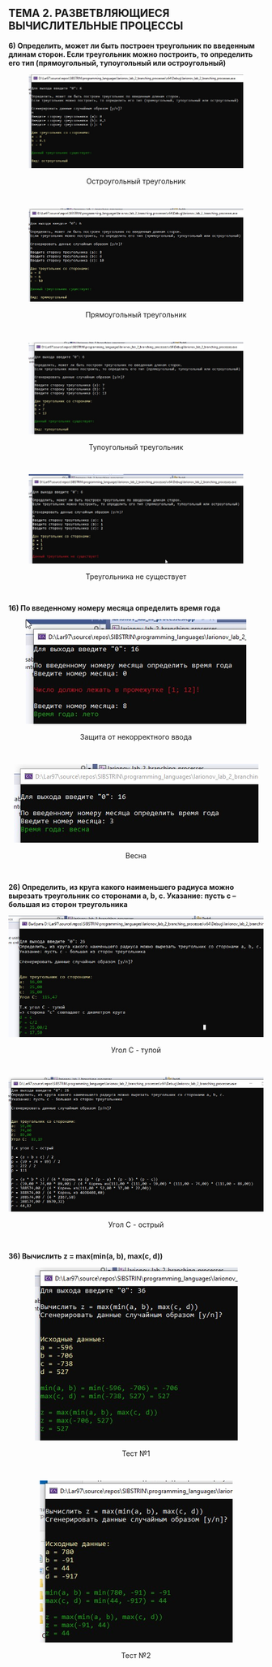 ## ТЕМА 2. РАЗВЕТВЛЯЮЩИЕСЯ ВЫЧИСЛИТЕЛЬНЫЕ ПРОЦЕССЫ

**6)	Определить, может ли быть построен треугольник по введенным длинам сторон. 
Если треугольник можно построить, то определить его тип (прямоугольный, тупоугольный или остроугольный)**

<figure>
   <p align="center">
      <img src="https://github.com/dr-number/prog_lan_lar_larionov_lab_2_branching_processes/blob/master/screens/6-1.jpg">
     <p align="center">Остроугольный треугольник</p>
   </p>
</figure>
</br>

<figure>
   <p align="center">
      <img src="https://github.com/dr-number/prog_lan_lar_larionov_lab_2_branching_processes/blob/master/screens/6-2.jpg">
     <p align="center">Прямоугольный треугольник</p>
   </p>
</figure>
</br>

<figure>
   <p align="center">
      <img src="https://github.com/dr-number/prog_lan_lar_larionov_lab_2_branching_processes/blob/master/screens/6-4.jpg">
     <p align="center">Тупоугольный треугольник</p>
   </p>
</figure>
</br>

<figure>
   <p align="center">
      <img src="https://github.com/dr-number/prog_lan_lar_larionov_lab_2_branching_processes/blob/master/screens/6-3.jpg">
     <p align="center">Треугольника не существует</p>
   </p>
</figure>
</br>

**16) По введенному номеру месяца определить время года**

<p align="center">
   <img src="https://github.com/dr-number/prog_lan_lar_larionov_lab_2_branching_processes/blob/master/screens/16-1.jpg">
   <p align="center">Защита от некорректного ввода</p>
</p>
</br>

<p align="center">
   <img src="https://github.com/dr-number/prog_lan_lar_larionov_lab_2_branching_processes/blob/master/screens/16-2.jpg">
   <p align="center">Весна</p>
</p>
</br>

**26) Определить, из круга какого наименьшего радиуса можно вырезать треугольник со сторонами a, b, c.
Указание: пусть c – большая из сторон треугольника**

<p align="center">
   <img src="https://github.com/dr-number/prog_lan_lar_larionov_lab_2_branching_processes/blob/master/screens/26-1.jpg">
   <p align="center">Угол С - тупой</p>
</p>
</br>

<p align="center">
   <img src="https://github.com/dr-number/prog_lan_lar_larionov_lab_2_branching_processes/blob/master/screens/26-2.jpg">
   <p align="center">Угол С - острый</p>
</p>
</br>

**36) Вычислить z = max(min(a, b), max(c, d))**

<p align="center">
   <img src="https://github.com/dr-number/prog_lan_lar_larionov_lab_2_branching_processes/blob/master/screens/36-1.jpg">
   <p align="center">Тест №1</p>
</p>
</br>

<p align="center">
   <img src="https://github.com/dr-number/prog_lan_lar_larionov_lab_2_branching_processes/blob/master/screens/36-2.jpg">
   <p align="center">Тест №2</p>
</p>
</br>
